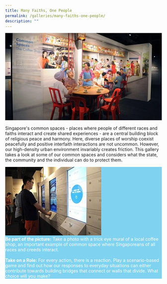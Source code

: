 ```yaml
---
title: Many Faiths, One People
permalink: /galleries/many-faiths-one-people/
description: ""
---
```

![GALLERY THREE: MANY FAITHS, ONE PEOPLE](/images/G3_1.jpg)

Singapore's common spaces - places where people of different races and faiths interact and create shared experiences - are a central building block of religious peace and harmony. Here, diverse places of worship coexist peacefully and positive interfaith interactions are not uncommon. However, our high-density urban environment invariably creates friction. This gallery takes a look at some of our common spaces and considers what the state, the community and the individual can do to protect them.

<div class="row" style="background: #7fd2f0; color:#fff">
<div class="col is-4"><img src="/images/G3_highlights.jpg" /></div>
	<div class="col is-8"><b>Be part of the picture:</b>  Take a photo with a trick eye mural of a local coffee shop, an important example of common space where Singaporeans of all races and creeds interact. <br /><br /><b>Take on a Role:</b> For every action, there is a reaction. Play a scenario-based game and find out how our responses to everyday situations can either contribute towards building bridges that connect or walls that divide. What choice will you make?</div>
	</div>